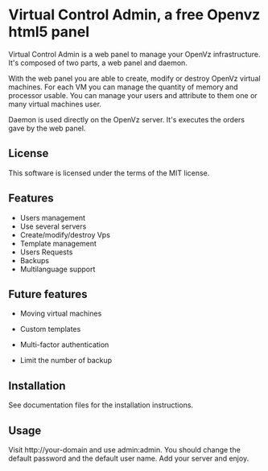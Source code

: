 # Virtual Control Admin, a free Openvz html5 panel

Virtual Control Admin is a web panel to manage your OpenVz infrastructure.
It's composed of two parts, a web panel and daemon.

With the web panel you are able to create, modify or destroy OpenVz virtual
machines. For each VM you can manage the quantity of memory and processor
usable. You can manage your users and attribute to them one or many virtual
machines user.

Daemon is used directly on the OpenVz server. It's executes the orders gave
by the web panel.

## License

This software is licensed under the terms of the MIT license.

## Features

* Users management
* Use several servers
* Create/modify/destroy Vps
* Template management
* Users Requests
* Backups
* Multilanguage support

## Future features

* Moving virtual machines
* Custom templates
* Multi-factor authentication

* Limit the number of backup

## Installation

See documentation files for the installation instructions.

## Usage

Visit http://your-domain and use admin:admin. You should change the default
password and the default user name. Add your server and enjoy.

